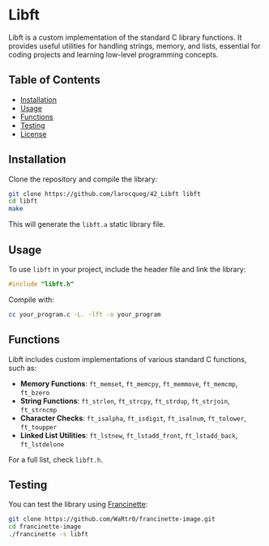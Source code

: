 # Libft

Libft is a custom implementation of the standard C library functions. It provides useful utilities for handling strings, memory, and lists, essential for coding projects and learning low-level programming concepts.

## Table of Contents
- [Installation](#installation)
- [Usage](#usage)
- [Functions](#functions)
- [Testing](#testing)
- [License](#license)

## Installation

Clone the repository and compile the library:

```sh
git clone https://github.com/larocqueg/42_Libft libft
cd libft
make
```

This will generate the `libft.a` static library file.

## Usage

To use `libft` in your project, include the header file and link the library:

```c
#include "libft.h"
```

Compile with:

```sh
cc your_program.c -L. -lft -o your_program
```

## Functions

Libft includes custom implementations of various standard C functions, such as:

- **Memory Functions**: `ft_memset`, `ft_memcpy`, `ft_memmove`, `ft_memcmp`, `ft_bzero`
- **String Functions**: `ft_strlen`, `ft_strcpy`, `ft_strdup`, `ft_strjoin`, `ft_strncmp`
- **Character Checks**: `ft_isalpha`, `ft_isdigit`, `ft_isalnum`, `ft_tolower`, `ft_toupper`
- **Linked List Utilities**: `ft_lstnew`, `ft_lstadd_front`, `ft_lstadd_back`, `ft_lstdelone`

For a full list, check `libft.h`.

## Testing

You can test the library using [Francinette](https://github.com/WaRtr0/francinette-image):

```sh
git clone https://github.com/WaRtr0/francinette-image.git
cd francinette-image
./francinette -s libft
```
